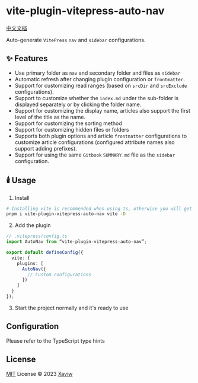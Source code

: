 # vite-plugin-vitepress-auto-nav

[中文文档](./README-CN.md)

Auto-generate `VitePress` `nav` and `sidebar` configurations.

## ✨ Features

- Use primary folder as `nav` and secondary folder and files as `sidebar`
- Automatic refresh after changing plugin configuration or `frontmatter`.
- Support for customizing read ranges (based on `srcDir` and `srcExclude` configurations).
- Support to customize whether the `index.md` under the sub-folder is displayed separately or by clicking the folder name.
- Support for customizing the display name, articles also support the first level of the title as the name.
- Support for customizing the sorting method
- Support for customizing hidden files or folders
- Supports both plugin options and article `frontmatter` configurations to customize article configurations (configured attribute names also support adding prefixes).
- Support for using the same `Gitbook` `SUMMARY.md` file as the `sidebar` configuration.

## 🕯️ Usage

1. Install

```sh
# Installing vite is recommended when using ts, otherwise you will get type errors.
pnpm i vite-plugin-vitepress-auto-nav vite -D
```

2. Add the plugin

```ts
// .vitepress/config.ts
import AutoNav from “vite-plugin-vitepress-auto-nav”;

export default defineConfig({
  vite: {
    plugins: [
      AutoNav({
        // Custom configurations
      })
    ]
  }
});
```

3. Start the project normally and it's ready to use

## Configuration

Please refer to the TypeScript type hints

## License

[MIT](./LICENSE) License © 2023 [Xaviw](https://github.com/Xaviw)
